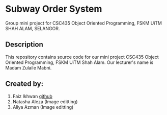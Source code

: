# Subway Order System
Group mini project for CSC435 Object Oriented Programming, FSKM UiTM SHAH ALAM, SELANGOR.

## Description 
This repository contains source code for our mini project 
CSC435 Object Oriented Programming, FSKM UiTM Shah Alam. 
Our lecturer's name is Madam Zulaile Mabni.

## Created by:
1.	Faiz Ikhwan [github](https://github.com/FaizIkhwan)
2.	Natasha Aleza (Image editting)
3.  Aliya Azman (Image editting)
